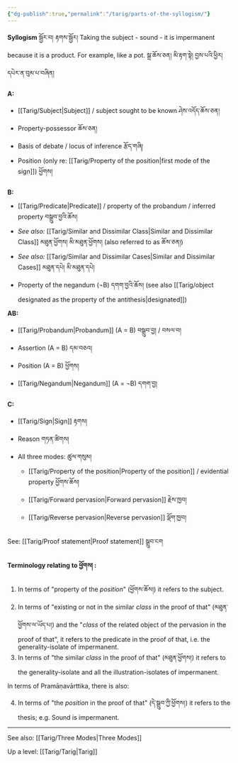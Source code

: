 ```yaml
---
{"dg-publish":true,"permalink":"/tarig/parts-of-the-syllogism/"}
---
```


**Syllogism** སྦྱོར་བ། རྟགས་སྦྱོར།
Taking the subject - sound - it is impermanent because it is a product. For example, like a pot.
སྒྲ་ཆོས་ཅན། མི་རྟག་སྟེ། བྱས་པའི་ཕྱིར། དཔེར་ན་བུམ་པ་བཞིན།

**A:**
- [[Tarig/Subject\|Subject]] / subject sought to be known                        ཤེས་འདོད་ཆོས་ཅན།
- Property-possessor ཆོས་ཅན།
- Basis of debate / locus of inference རྩོད་གཞི།
- Position (only re: [[Tarig/Property of the position\|first mode of the sign]]) ཕྱོགས།

**B:**
- [[Tarig/Predicate\|Predicate]] / property of the probandum / inferred property བསྒྲུབ་བྱའི་ཆོས།
- *See also:* [[Tarig/Similar and Dissimilar Class\|Similar and Dissimilar Class]] མཐུན་ཕྱོགས། མི་མཐུན་ཕྱོགས། (also referred to as ཆོས་ཅན།)
- *See also:*  [[Tarig/Similar and Dissimilar Cases\|Similar and Dissimilar Cases]] མཐུན་དཔེ། མི་མཐུན་དཔེ།
- Property of the negandum (¬B)  དགག་བྱའི་ཆོས། (see also [[Tarig/object designated as the property of the antithesis\|designated]])

**AB:**
- [[Tarig/Probandum\|Probandum]] (A = B)                 བསྒྲུབ་བྱ། / བསལ་བ།
- Assertion (A = B) དམ་བཅའ།
- Position (A = B) ཕྱོགས།
- [[Tarig/Negandum\|Negandum]] (A = ¬B)         དགག་བྱ།

**C:**
- [[Tarig/Sign\|Sign]]               རྟགས། 
- Reason གཏན་ཚིགས།
- All three modes: ཚུལ་གསུམ།
	- [[Tarig/Property of the position\|Property of the position]] / evidential property ཕྱོགས་ཆོས།
	- [[Tarig/Forward pervasion\|Forward pervasion]] རྗེས་ཁྱབ།
	- [[Tarig/Reverse pervasion\|Reverse pervasion]] ལྡོག་ཁྱབ།

See: [[Tarig/Proof statement\|Proof statement]] སྒྲུབ་ངག

**Terminology relating to ཕྱོགས། :**
1. In terms of "property of the *position*" (ཕྱོགས་ཆོས།) it refers to the subject.
2. In terms of "existing or not in the similar *class* in the proof of that" (མཐུན་ཕྱོགས་ལ་ཡོད་པ།) and the "*class* of the related object of the pervasion in the proof of that", it refers to the predicate in the proof of that, i.e. the generality-isolate of impermanent.
3. In terms of "the similar *class* in the proof of that" (མཐུན་ཕྱོགས།) it refers to the generality-isolate and all the illustration-isolates of impermanent.

In terms of Pramāṇavārttika, there is also:

4. In terms of "the *position* in the proof of that" (དེ་སྒྲུབ་ཀྱི་ཕྱོགས།) it refers to the thesis; e.g. Sound is impermanent.

---
See also: [[Tarig/Three Modes\|Three Modes]]

Up a level: [[Tarig/Tarig\|Tarig]]